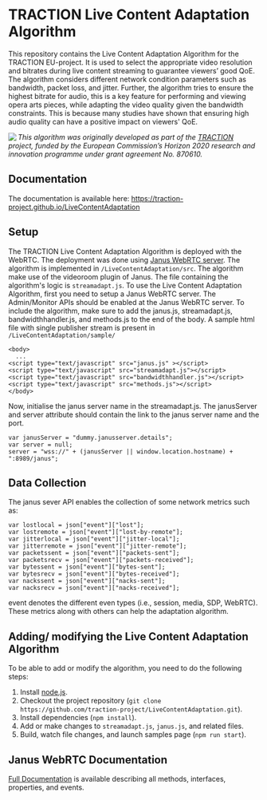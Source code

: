 # TRACTION Live Content Adaptation Algorithm

This repository contains the Live Content Adaptation Algorithm for the TRACTION EU-project. It is used to select the appropriate video resolution and bitrates during live content streaming to guarantee viewers’ good QoE. The algorithm considers different network condition parameters such as bandwidth, packet loss, and jitter. Further, the algorithm tries to ensure the highest bitrate for audio, this is a key feature for performing and viewing opera arts pieces, while adapting the video quality given the bandwidth constraints. This is because many studies have shown that ensuring high audio quality can have a positive impact on viewers' QoE.

<img src="https://www.traction-project.eu/wp-content/uploads/sites/3/2020/02/Logo-cabecera-Traction.png" align="left"/><em>This algorithm was originally developed as part of the <a href="https://www.traction-project.eu/">TRACTION</a> project, funded by the European Commission’s <a hef="http://ec.europa.eu/programmes/horizon2020/">Horizon 2020</a> research and innovation programme under grant agreement No. 870610.</em>

## Documentation

The documentation is available here: https://traction-project.github.io/LiveContentAdaptation

## Setup

The TRACTION Live Content Adaptation Algorithm is deployed with the WebRTC. The deployment was done using [Janus WebRTC server]([url](https://janus.conf.meetecho.com/)). The algorithm is implemented in `/LiveContentAdaptation/src`. The algorithm make use of the videoroom plugin of Janus. The file containing the algorithm's logic is `streamadapt.js`.
To use the Live Content Adaptation Algorithm, first you need to setup a Janus WebRTC server. The Admin/Monitor APIs should be enabled at the Janus WebRTC server. To include the algorithm, make sure to add the janus.js, streamadapt.js, bandwidthhandler.js, and methods.js to the end of the body. A sample html file with single publisher stream is present in `/LiveContentAdaptation/sample/`

```
<body>
  ...
<script type="text/javascript" src="janus.js" ></script>
<script type="text/javascript" src="streamadapt.js"></script>
<script type="text/javascript" src="bandwidthhandler.js"></script>
<script type="text/javascript" src="methods.js"></script>
</body>
```
Now, initialise the janus server name in the streamadapt.js. The janusServer and server attribute should contain the link to the janus server name and the port.

```
var janusServer = "dummy.janusserver.details";
var server = null;
server = "wss://" + (janusServer || window.location.hostname) + ":8989/janus"; 
```

## Data Collection

The janus sever API enables the collection of some network metrics such as:

```
var lostlocal = json["event"]["lost"];
var lostremote = json["event"]["lost-by-remote"];
var jitterlocal = json["event"]["jitter-local"];
var jitterremote = json["event"]["jitter-remote"];
var packetssent = json["event"]["packets-sent"];
var packetsrecv = json["event"]["packets-received"];
var bytessent = json["event"]["bytes-sent"];
var bytesrecv = json["event"]["bytes-received"];
var nackssent = json["event"]["nacks-sent"];
var nacksrecv = json["event"]["nacks-received"]; 
```

event denotes the different even types (i.e., session, media, SDP, WebRTC). These metrics along with others can help the adaptation algorithm.

## Adding/ modifying the Live Content Adaptation Algorithm

To be able to add or modify the algorithm, you need to do the following steps:
1.	Install [node.js]([url](http://nodejs.org/)).
2.	Checkout the project repository (`git clone https://github.com/traction-project/LiveContentAdaptation.git`).
3.	Install dependencies (`npm install`).
4.	Add or make changes to `streamadapt.js`, `janus.js`, and related files.
5.	Build, watch file changes, and launch samples page (`npm run start`).

## Janus WebRTC Documentation

[Full Documentation]([url](https://janus.conf.meetecho.com/docs/)) is available describing all methods, interfaces, properties, and events.
